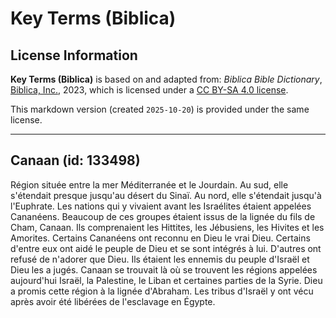 # Key Terms (Biblica)

## License Information

**Key Terms (Biblica)** is based on and adapted from: _Biblica Bible Dictionary_, [Biblica, Inc.](https://www.biblica.com/), 2023, which is licensed under a [CC BY-SA 4.0 license](https://creativecommons.org/licenses/by-sa/4.0/legalcode.en).

This markdown version (created `2025-10-20`) is provided under the same license.



--------------------------------

## Canaan (id: 133498)

Région située entre la mer Méditerranée et le Jourdain. Au sud, elle s'étendait presque jusqu'au désert du Sinaï. Au nord, elle s'étendait jusqu'à l'Euphrate. Les nations qui y vivaient avant les Israélites étaient appelées Cananéens. Beaucoup de ces groupes étaient issus de la lignée du fils de Cham, Canaan. Ils comprenaient les Hittites, les Jébusiens, les Hivites et les Amorites. Certains Cananéens ont reconnu en Dieu le vrai Dieu. Certains d'entre eux ont aidé le peuple de Dieu et se sont intégrés à lui. D'autres ont refusé de n'adorer que Dieu. Ils étaient les ennemis du peuple d'Israël et Dieu les a jugés. Canaan se trouvait là où se trouvent les régions appelées aujourd'hui Israël, la Palestine, le Liban et certaines parties de la Syrie. Dieu a promis cette région à la lignée d'Abraham. Les tribus d'Israël y ont vécu après avoir été libérées de l'esclavage en Égypte.



